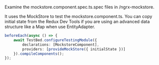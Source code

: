 Examine the mockstore.component.spec.ts.spec files in /ngrx-mockstore.

It uses the MockStore to test the mockstore.component.ts. You can copy initial state from the Redux Dev Tools if you are using an advanced data structure like a Map when use EntityAdapter.

```typescript
beforeEach(async () => {
    await TestBed.configureTestingModule({
        declarations: [MockstoreComponent],
        providers: [provideMockStore({ initialState })]
    }).compileComponents();
});
```